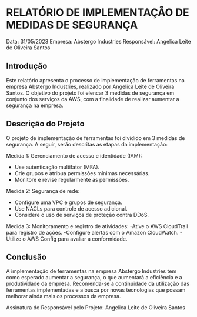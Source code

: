 # RELATÓRIO DE IMPLEMENTAÇÃO DE MEDIDAS DE SEGURANÇA

Data: 31/05/2023
Empresa: Abstergo Industries 
Responsável: Angelica Leite de Oliveira Santos

## Introdução
Este relatório apresenta o processo de implementação de ferramentas na empresa Abstergo Industries, realizado por Angelica Leite de Oliveira Santos. O objetivo do projeto foi elencar 3 medidas de segurança em conjunto dos serviços da AWS, com a finalidade de realizar aumentar a segurança na empresa.

## Descrição do Projeto
O projeto de implementação de ferramentas foi dividido em 3 medidas de segurança. A seguir, serão descritas as etapas da implementação:

Medida 1: 
Gerenciamento de acesso e identidade (IAM):
- Use autenticação multifator (MFA).
- Crie grupos e atribua permissões mínimas necessárias.
- Monitore e revise regularmente as permissões.

Medida 2: 
Segurança de rede:
- Configure uma VPC e grupos de segurança.
- Use NACLs para controle de acesso adicional.
- Considere o uso de serviços de proteção contra DDoS.

Medida 3: 
Monitoramento e registro de atividades:
-Ative o AWS CloudTrail para registro de ações.
-Configure alertas com o Amazon CloudWatch.
-Utilize o AWS Config para avaliar a conformidade.


## Conclusão
A implementação de ferramentas na empresa Abstergo Industries tem como esperado aumentar a segurança, o que aumentará a eficiência e a produtividade da empresa. Recomenda-se a continuidade da utilização das ferramentas implementadas e a busca por novas tecnologias que possam melhorar ainda mais os processos da empresa.

Assinatura do Responsável pelo Projeto:
Angelica Leite de Oliveira Santos
